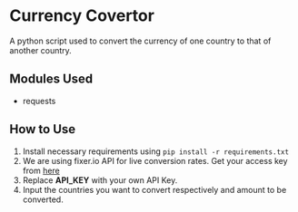 # Currency Covertor
A python script used to convert the currency of one country to that of another country.

## Modules Used
- requests

## How to Use
1. Install necessary requirements using 
``` pip install -r requirements.txt ```
2. We are using fixer.io API for live conversion rates. Get your access key from [here](https://fixer.io/)
3. Replace **API_KEY** with your own API Key.
4. Input the countries you want to convert respectively and amount to be converted.
